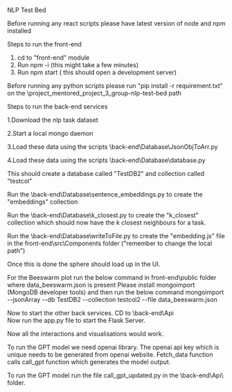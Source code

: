 NLP Test Bed

Before running any react scripts please have latest version of node and npm installed

Steps to run the front-end
1. cd to "front-end" module
2. Run npm -i (this might take a few minutes)
3. Run npm start ( this should open a development server)

Before running any python scripts please run "pip install -r requirement.txt" on the \project_mentored_project_3_group-nlp-test-bed path

Steps to run the back-end services

1.Download the nlp task dataset

2.Start a local mongo daemon

3.Load these data using the scripts \back-end\Database\JsonObjToArr.py

4.Load these data using the scripts \back-end\Database\database.py

This should create a database called "TestDB2" and collection called "testcol"

Run the \back-end\Database\sentence_embeddings.py to create the "embeddings"
collection

Run the \back-end\Database\k_closest.py to create the "k_closest"
collection which should now have the k closest neighbours for a task.

Run the \back-end\Database\writeToFile.py to create the "embedding.js"
file in the front-end\src\Components folder ("remember to change the local path")

Once this is done the sphere should load up in the UI.

For the Beeswarm plot run the below command in front-end\public folder where data_beeswarm.json is present
Please install mongoimport (MongoDB developer tools) and then run the below command
mongoimport --jsonArray --db TestDB2 --collection testcol2 --file data_beeswarm.json

Now to start the other back services.
CD to \back-end\Api\
Now run the app.py file to start the Flask Server.

Now all the interactions and visualisations would work.

To run the GPT model we need openai library. 
The openai api key which is unique needs to be generated from openai website.
Fetch_data function calls call_gpt function which generates the model output.

To run the GPT model run the file call_gpt_updated.py in the \back-end\Api\ folder.


